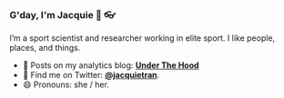 ### G'day, I'm Jacquie 👋 :eyeglasses:

I’m a sport scientist and researcher working in elite sport. I like people, places, and things.

- 🔭 Posts on my analytics blog: [**Under The Hood**](https://underthehood.jacquietran.com)
- 💬 Find me on Twitter: [**@jacquietran**](https://www.twitter.com/jacquietran).
- 😄 Pronouns: she / her.

<!--
**jacquietran/jacquietran** is a ✨ _special_ ✨ repository because its `README.md` (this file) appears on your GitHub profile.

Here are some ideas to get you started:

- 🔭 I’m currently working on ...
- 🌱 I’m currently learning ...
- 👯 I’m looking to collaborate on ...
- 🤔 I’m looking for help with ...
- 💬 Ask me about ...
- 📫 How to reach me: ...
- 😄 Pronouns: ...
- ⚡ Fun fact: ...
-->
